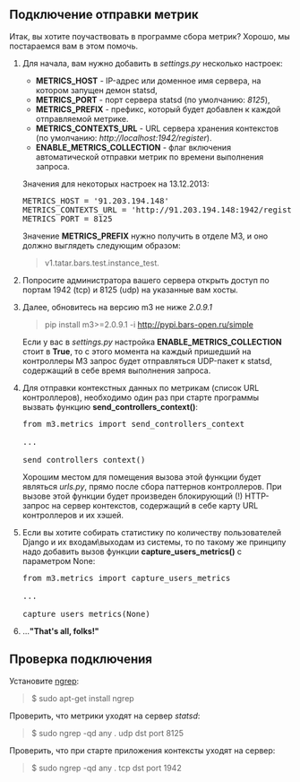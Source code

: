 Подключение отправки метрик
---------------------------

Итак, вы хотите поучаствовать в программе сбора метрик? Хорошо, мы постараемся вам в этом помочь.

1. Для начала, вам нужно добавить в _settings.py_ несколько настроек:
   - **METRICS_HOST** - IP-адрес или доменное имя сервера, на котором запущен демон statsd,
   - **METRICS_PORT** - порт сервера statsd (по умолчанию: _8125_),
   - **METRICS_PREFIX** - префикс, который будет добавлен к каждой отправляемой метрике.
   - **METRICS_CONTEXTS_URL** - URL сервера хранения контекстов (по умолчанию: _http://localhost:1942/register_).
   - **ENABLE_METRICS_COLLECTION** - флаг включения автоматической отправки метрик по времени выполнения запроса.
   
   Значения для некоторых настроек на 13.12.2013:
   <pre>
   METRICS_HOST = '91.203.194.148'
   METRICS_CONTEXTS_URL = 'http://91.203.194.148:1942/register'
   METRICS_PORT = 8125
   </pre>
   
   Значение **METRICS_PREFIX** нужно получить в отделе М3, и оно должно выглядеть следующим образом:
   > v1.tatar.bars.test.instance_test.

2. Попросите администратора вашего сервера открыть доступ по портам 1942 (tcp) и 8125 (udp) на указанные вам хосты.

3. Далее, обновитесь на версию m3 не ниже _2.0.9.1_
   >pip install m3>=2.0.9.1 -i http://pypi.bars-open.ru/simple

   Если у вас в _settings.py_ настройка **ENABLE_METRICS_COLLECTION** стоит в **True**, то с этого момента на каждый пришедший на контроллеры M3 запрос будет отправляться UDP-пакет к statsd, содержащий в себе время выполнения запроса.
   
4. Для отправки контекстных данных по метрикам (список URL контроллеров), необходимо один раз при старте программы вызвать
   функцию **send_controllers_context()**:

   <pre>
   from m3.metrics import send_controllers_context
   
   ...
   
   send_controllers_context()
   </pre>
   
   Хорошим местом для помещения вызова этой функции будет являться _urls.py_, прямо после сбора паттернов контроллеров. При вызове этой функции будет произведен блокирующий (!) HTTP-запрос на сервер контекстов, содержащий в себе карту URL контроллеров и их хэшей.
   
5. Если вы хотите собирать статистику по количеству пользователей Django и их входам\выходам из системы, то по такому же принципу надо добавить вызов функции **capture_users_metrics()** с параметром None:

   <pre>
   from m3.metrics import capture_users_metrics
   
   ...
   
   capture_users_metrics(None)
   </pre>
   
6. ...**"That's all, folks!"**

Проверка подключения
--------------------

Установите [ngrep](http://ngrep.sourceforge.net/):
> $ sudo apt-get install ngrep

Проверить, что метрики уходят на сервер _statsd_:
> $ sudo ngrep -qd any . udp dst port 8125

Проверить, что при старте приложения контексты уходят на сервер:
> $ sudo ngrep -qd any . tcp dst port 1942